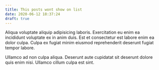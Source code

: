 ```yaml
---
title: This posts wont show on list
date: 2020-06-12 18:37:24
draft: true
---
```


Aliqua voluptate aliquip adipisicing laboris. Exercitation eu enim ea incididunt voluptate ex in anim duis. Est et consectetur est labore enim ea dolor culpa. Culpa ex fugiat minim eiusmod reprehenderit deserunt fugiat tempor labore.

Ullamco ad non culpa aliqua. Deserunt aute cupidatat sit deserunt dolore quis enim nisi. Ullamco cillum culpa est sint.